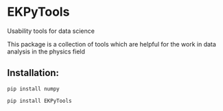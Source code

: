 # EKPyTools
Usability tools for data science

This package is a collection of tools which are helpful for the work in data analysis in the physics field

## Installation:

```pip install numpy```

```pip install EKPyTools```
